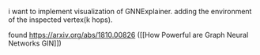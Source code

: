 i want to implement visualization of GNNExplainer. adding the environment of the inspected vertex(k hops).

found https://arxiv.org/abs/1810.00826 ([[How Powerful are Graph Neural Networks GIN]])